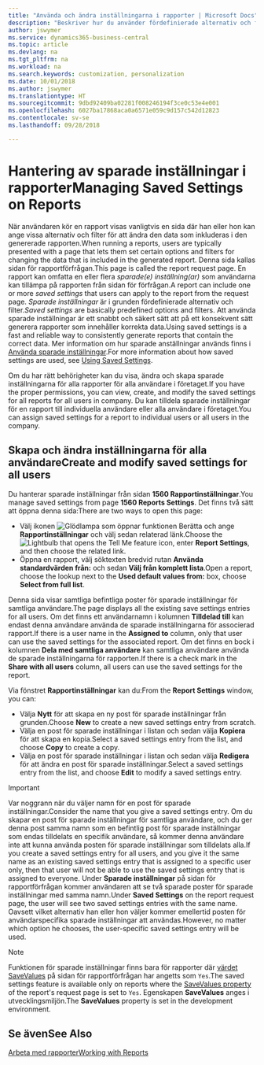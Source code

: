 ```yaml
---
title: "Använda och ändra inställningarna i rapporter | Microsoft Docs"
description: "Beskriver hur du använder fördefinierade alternativ och filter för att anpassa en rapport och för att generera korrekta data."
author: jswymer
ms.service: dynamics365-business-central
ms.topic: article
ms.devlang: na
ms.tgt_pltfrm: na
ms.workload: na
ms.search.keywords: customization, personalization
ms.date: 10/01/2018
ms.author: jswymer
ms.translationtype: HT
ms.sourcegitcommit: 9dbd92409ba02281f008246194f3ce0c53e4e001
ms.openlocfilehash: 6027ba17868aca0a6571e059c9d157c542d12823
ms.contentlocale: sv-se
ms.lasthandoff: 09/28/2018

---
```

# <a name="managing-saved-settings-on-reports"></a><span data-ttu-id="ac4b5-103">Hantering av sparade inställningar i rapporter</span><span class="sxs-lookup"><span data-stu-id="ac4b5-103">Managing Saved Settings on Reports</span></span>
<span data-ttu-id="ac4b5-104">När användaren kör en rapport visas vanligtvis en sida där han eller hon kan ange vissa alternativ och filter för att ändra den data som inkluderas i den genererade rapporten.</span><span class="sxs-lookup"><span data-stu-id="ac4b5-104">When running a reports, users are typically presented with a page that lets them set certain options and filters for changing the data that is included in the generated report.</span></span> <span data-ttu-id="ac4b5-105">Denna sida kallas sidan för rapportförfrågan.</span><span class="sxs-lookup"><span data-stu-id="ac4b5-105">This page is called the report request page.</span></span> <span data-ttu-id="ac4b5-106">En rapport kan omfatta en eller flera *sparade(e) inställning(ar)* som användarna kan tillämpa på rapporten från sidan för förfrågan.</span><span class="sxs-lookup"><span data-stu-id="ac4b5-106">A report can include one or more *saved settings* that users can apply to the report from the request page.</span></span> <span data-ttu-id="ac4b5-107">*Sparade inställningar* är i grunden fördefinierade alternativ och filter.</span><span class="sxs-lookup"><span data-stu-id="ac4b5-107">*Saved settings* are basically predefined options and filters.</span></span> <span data-ttu-id="ac4b5-108">Att använda sparade inställningar är ett snabbt och säkert sätt att på ett konsekvent sätt generera rapporter som innehåller korrekta data.</span><span class="sxs-lookup"><span data-stu-id="ac4b5-108">Using saved settings is a fast and reliable way to consistently generate reports that contain the correct data.</span></span> <span data-ttu-id="ac4b5-109">Mer information om hur sparade anställningar används finns i [Använda sparade inställningar](ui-work-report.md#SavedSettings).</span><span class="sxs-lookup"><span data-stu-id="ac4b5-109">For more information about how saved settings are used, see [Using Saved Settings](ui-work-report.md#SavedSettings).</span></span>

<span data-ttu-id="ac4b5-110">Om du har rätt behörigheter kan du visa, ändra och skapa sparade inställningarna för alla rapporter för alla användare i företaget.</span><span class="sxs-lookup"><span data-stu-id="ac4b5-110">If you have the proper permissions, you can view, create, and modify the saved settings for all reports for all users in company.</span></span> <span data-ttu-id="ac4b5-111">Du kan tilldela sparade inställningar för en rapport till individuella användare eller alla användare i företaget.</span><span class="sxs-lookup"><span data-stu-id="ac4b5-111">You can assign saved settings for a report to individual users or all users in the company.</span></span>

<!-- 
## Apply saved settings to a report
1. Open the report.

   The report request page appears.    
2. In the **Saved Settings** section of the page, set the **Name** field  to the saved settings that you want to use.

   The **Saved Settings** section only appears if the report has been run before or if there are existing saved settings entries. The saved settings entry called **Last used options and filters** is always available. These settings are the option and filter values that were used the last time you ran the report.

-->

## <a name="create-and-modify-saved-settings-for-all-users"></a><span data-ttu-id="ac4b5-112">Skapa och ändra inställningarna för alla användare</span><span class="sxs-lookup"><span data-stu-id="ac4b5-112">Create and modify saved settings for all users</span></span>
<span data-ttu-id="ac4b5-113">Du hanterar sparade inställningar från sidan **1560 Rapportinställningar**.</span><span class="sxs-lookup"><span data-stu-id="ac4b5-113">You manage saved settings from page **1560 Reports Settings**.</span></span> <span data-ttu-id="ac4b5-114">Det finns två sätt att öppna denna sida:</span><span class="sxs-lookup"><span data-stu-id="ac4b5-114">There are two ways to open this page:</span></span>
-   <span data-ttu-id="ac4b5-115">Välj ikonen ![Glödlampa som öppnar funktionen Berätta](media/ui-search/search_small.png "Berätta vad du vill göra") och ange **Rapportinställningar** och välj sedan relaterad länk.</span><span class="sxs-lookup"><span data-stu-id="ac4b5-115">Choose the ![Lightbulb that opens the Tell Me feature](media/ui-search/search_small.png "Tell me what you want to do") icon, enter **Report Settings**, and then choose the related link.</span></span>
-   <span data-ttu-id="ac4b5-116">Öppna en rapport, välj söktexten bredvid rutan **Använda standardvärden från:** och sedan **Välj från komplett lista**.</span><span class="sxs-lookup"><span data-stu-id="ac4b5-116">Open a report, choose the lookup next to the **Used default values from:** box, choose **Select from full list**.</span></span>

<span data-ttu-id="ac4b5-117">Denna sida visar samtliga befintliga poster för sparade inställningar för samtliga användare.</span><span class="sxs-lookup"><span data-stu-id="ac4b5-117">The page displays all the existing save settings entries for all users.</span></span> <span data-ttu-id="ac4b5-118">Om det finns ett användarnamn i kolumnen **Tilldelad till** kan endast denna användare använda de sparade inställningarna för associerad rapport.</span><span class="sxs-lookup"><span data-stu-id="ac4b5-118">If there is a user name in the **Assigned to** column, only that user can use the saved settings for the associated report.</span></span> <span data-ttu-id="ac4b5-119">Om det finns en bock i kolumnen **Dela med samtliga användare** kan samtliga användare använda de sparade inställningarna för rapporten.</span><span class="sxs-lookup"><span data-stu-id="ac4b5-119">If there is a check mark in the **Share with all users** column, all users can use the saved settings for the report.</span></span>

<span data-ttu-id="ac4b5-120">Via fönstret **Rapportinställningar** kan du:</span><span class="sxs-lookup"><span data-stu-id="ac4b5-120">From the **Report Settings** window, you can:</span></span>
-   <span data-ttu-id="ac4b5-121">Välja **Nytt** för att skapa en ny post för sparade inställningar från grunden.</span><span class="sxs-lookup"><span data-stu-id="ac4b5-121">Choose **New** to create a new saved settings entry from scratch.</span></span>
-   <span data-ttu-id="ac4b5-122">Välja en post för sparade inställningar i listan och sedan välja **Kopiera** för att skapa en kopia.</span><span class="sxs-lookup"><span data-stu-id="ac4b5-122">Select a saved settings entry from the list, and choose **Copy** to create a copy.</span></span>
-   <span data-ttu-id="ac4b5-123">Välja en post för sparade inställningar i listan och sedan välja **Redigera** för att ändra en post för sparade inställningar.</span><span class="sxs-lookup"><span data-stu-id="ac4b5-123">Select a saved settings entry from the list, and choose **Edit** to modify a saved settings entry.</span></span>


> [!Important]
> <span data-ttu-id="ac4b5-124">Var noggrann när du väljer namn för en post för sparade inställningar.</span><span class="sxs-lookup"><span data-stu-id="ac4b5-124">Consider the name that you give a saved settings entry.</span></span> <span data-ttu-id="ac4b5-125">Om du skapar en post för sparade inställningar för samtliga användare, och du ger denna post samma namn som en befintlig post för sparade inställningar som endas tilldelats en specifik användare, så kommer denna användare inte att kunna använda posten för sparade inställningar som tilldelats alla.</span><span class="sxs-lookup"><span data-stu-id="ac4b5-125">If you create a saved settings entry for all users, and you give it the same name as an existing saved settings entry that is assigned to a specific user only, then that user will not be able to use the saved settings entry that is assigned to everyone.</span></span>  <span data-ttu-id="ac4b5-126">Under **Sparade inställningar** på sidan för rapportförfrågan kommer användaren att se två sparade poster för sparade inställningar med samma namn.</span><span class="sxs-lookup"><span data-stu-id="ac4b5-126">Under **Saved Settings** on the report request page, the user will see two saved settings entries with the same name.</span></span> <span data-ttu-id="ac4b5-127">Oavsett vilket alternativ han eller hon väljer kommer emellertid posten för användarspecifika sparade inställningar att användas.</span><span class="sxs-lookup"><span data-stu-id="ac4b5-127">However, no matter which option he chooses, the user-specific saved settings entry will be used.</span></span>

> [!NOTE]
> <span data-ttu-id="ac4b5-128">Funktionen för sparade inställningar finns bara för rapporter där [värdet SaveValues](https://docs.microsoft.com/en-us/dynamics-nav/savevalues-property) på sidan för rapportförfrågan har angetts som `Yes`.</span><span class="sxs-lookup"><span data-stu-id="ac4b5-128">The saved settings feature is available only on reports where the [SaveValues property](https://docs.microsoft.com/en-us/dynamics-nav/savevalues-property) of the report's request page is set to `Yes`.</span></span> <span data-ttu-id="ac4b5-129">Egenskapen **SaveValues** anges i utvecklingsmiljön.</span><span class="sxs-lookup"><span data-stu-id="ac4b5-129">The **SaveValues** property is set in the development environment.</span></span>  

## <a name="see-also"></a><span data-ttu-id="ac4b5-130">Se även</span><span class="sxs-lookup"><span data-stu-id="ac4b5-130">See Also</span></span>
[<span data-ttu-id="ac4b5-131">Arbeta med rapporter</span><span class="sxs-lookup"><span data-stu-id="ac4b5-131">Working with Reports</span></span>](ui-work-report.md)  


